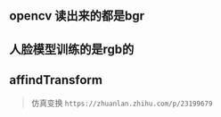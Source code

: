 ## opencv 读出来的都是bgr
## 人脸模型训练的是rgb的
## affindTransform
> 仿真变换 `https://zhuanlan.zhihu.com/p/23199679`


